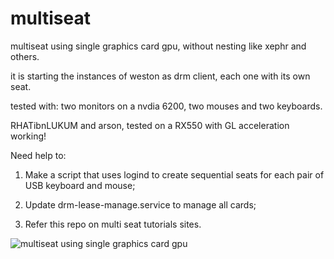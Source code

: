 # multiseat
multiseat using single graphics card gpu, without nesting like xephr and others.

it is starting the instances of weston as drm client, each one with its own seat. 

tested with: two monitors on a nvdia 6200, two mouses and two keyboards.

RHATibnLUKUM and arson, tested on a RX550 with GL acceleration working! 

Need help to:

1) Make a script that uses logind to create sequential seats for each pair of USB keyboard and mouse;

2) Update drm-lease-manage.service to manage all cards;

3) Refer this repo on multi seat tutorials sites.

![multiseat using single graphics card gpu](https://github.com/garlett/multiseat/blob/main/IMG_20220417_180350.jpg?raw=true)
